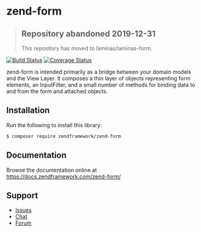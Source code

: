 # zend-form

> ## Repository abandoned 2019-12-31
>
> This repository has moved to laminas/laminas-form.

[![Build Status](https://secure.travis-ci.org/zendframework/zend-form.svg?branch=master)](https://secure.travis-ci.org/zendframework/zend-form)
[![Coverage Status](https://coveralls.io/repos/github/zendframework/zend-form/badge.svg?branch=master)](https://coveralls.io/github/zendframework/zend-form?branch=master)

zend-form is intended primarily as a bridge between your domain models and
the View Layer. It composes a thin layer of objects representing form elements,
an InputFilter, and a small number of methods for binding data to and from the
form and attached objects.

## Installation

Run the following to install this library:

```bash
$ composer require zendframework/zend-form
```

## Documentation

Browse the documentation online at https://docs.zendframework.com/zend-form/

## Support

* [Issues](https://github.com/zendframework/zend-form/issues/)
* [Chat](https://zendframework-slack.herokuapp.com/)
* [Forum](https://discourse.zendframework.com/)
